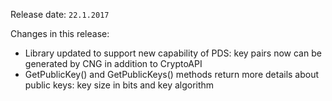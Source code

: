 Release date: `22.1.2017`

Changes in this release:
* Library updated to support new capability of PDS: key pairs now can be generated by CNG in addition to CryptoAPI
* GetPublicKey() and GetPublicKeys() methods return more details about public keys: key size in bits and key algorithm

